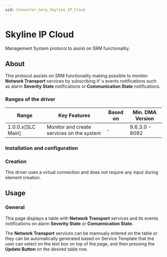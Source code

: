 ```yaml
---
uid: Connector_help_Skyline_IP_Cloud
---
```


# Skyline IP Cloud

Management System protocol to assist on SRM functionality.

## About

This protocol assists on SRM functionality making possible to monitor **Network Transport** services by subscribing it' s events notifications such as alarm **Severity State** notifications or **Communication State** notifications.

### Ranges of the driver

| **Range**           | **Key Features**                          | **Based on** | **Min. DMA Version** |
|---------------------|-------------------------------------------|--------------|----------------------|
| 1.0.0.x\[SLC Main\] | Monitor and create services on the system | \-           | 9.6.3.0 - 8092       |

### Installation and configuration

### Creation

This driver uses a virtual connection and does not require any input during element creation.

## Usage

### General

This page displays a table with **Network Transport** services and its events notifications on alarm **Severity State** or **Comunnication State.**

The **Network Transport** services can be mannualy entered on the table or they can be automatically generated based on Service Template that the user can select on the text box on top of the page, and then pressing the **Update Button** on the desired table row.
